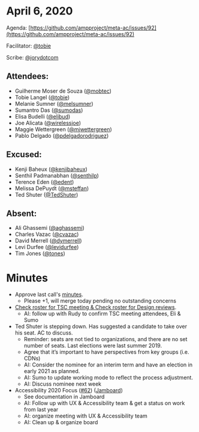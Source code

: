 # **April 6, 2020**

Agenda: [https://github.com/ampproject/meta-ac/issues/92](https://github.com/ampproject/meta-ac/issues/92)

Facilitator: [@tobie][tobie]

Scribe: [@jorydotcom][jorydotcom]

## **Attendees:**

*   Guilherme Moser de Souza ([@mobtec][mobtec])
*   Tobie Langel ([@tobie][tobie])
*   Melanie Sumner ([@melsumner][melsumner])
*   Sumantro Das ([@sumodas][sumodas])
*   Elisa Budelli ([@elibud][elibud])
*   Joe Alicata ([@wirelessjoe][wirelessjoe])
*   Maggie Wettergreen ([@mjwettergreen][mjwettergreen])
*   Pablo Delgado ([@pdelgadorodriguez][pdelgadorodriguez])

## **Excused:**

*   Kenji Baheux ([@kenjibaheux][kenjibaheux])
*   Senthil Padmanabhan ([@senthilp][senthilp])
*   Terence Eden ([@edent][edent])
*   Melissa DePuydt ([@msteffan][msteffan])
*   Ted Shuter ([@TedShuter][TedShuter])

## **Absent:**

*   Ali Ghassemi ([@aghassemi][aghassemi])
*   Charles Vazac ([@cvazac][cvazac])
*   David Merrell ([@dymerrell][dymerrell])
*   Levi Durfee ([@levidurfee][levidurfee])
*   Tim Jones ([@tones][tones])

# **Minutes**

*   Approve last call's [minutes](https://github.com/ampproject/meta-ac/pull/91).
    *   Please +1, will merge today pending no outstanding concerns
*   [Check roster for TSC meeting & Check roster for Design reviews](https://docs.google.com/spreadsheets/d/14zK4a1soZXQXlgyaS7cIWizzzaF9z93lWEPXfc11Rt0/edit#gid=0).
    *   AI: follow up with Rudy to confirm TSC meeting attendees, Eli & Sumo
*   Ted Shuter is stepping down. Has suggested a candidate to take over his seat. AC to discuss.
    *   Reminder: seats are not tied to organizations, and there are no set number of seats. Last elections were last summer 2019.
    *   Agree that it’s important to have perspectives from key groups (i.e. CDNs)
    *   AI: Consider the nominee for an interim term and have an election in early 2021 as planned.
    *   AI: Sumo to update working mode to reflect the process adjustment.
    *   AI: Discuss nominee next week
*   Accessibility 2020 Focus ([#62](https://github.com/ampproject/meta-ac/issues/62)) ([Jamboard](https://jamboard.google.com/d/1rb9r2_GGawD9TGZMoXAr6Kfd0m7bGOut_CBbl3ug_Nw/viewer))
    *   See documentation in Jamboard
    *   AI: Follow up with UX & Accessibility team & get a status on work from last year
    *   AI: organize meeting with UX & Accessibility team
    *   AI: Clean up & organize board

[tobie]: https://github.com/tobie
[wirelessjoe]: https://github.com/wirelessjoe
[cvazac]: https://github.com/cvazac
[mobtec]: https://github.com/mobtec
[levidurfee]: https://github.com/levidurfee
[sumodas]: https://github.com/sumodas
[edent]: https://github.com/edent
[senthilp]: https://github.com/senthilp
[tones]: https://github.com/tones
[kenjibaheux]: https://github.com/kenjibaheux
[elibud]: https://github.com/elibud
[pdelgadorodriguez]: https://github.com/pdelgadorodriguez
[dymerrell]: https://github.com/dymerrell
[mjwettergreen]: https://github.com/mjwettergreen
[melsumner]: https://github.com/melsumner
[msteffan]: https://github.com/msteffan
[TedShuter]: https://github.com/TedShuter
[aghassemi]: https://github.com/aghassemi
[jorydotcom]: https://github.com/jorydotcom
